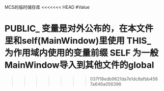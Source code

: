 MCS的临时储存库
<<<<<<< HEAD
#Value

PUBLIC_ 变量是对外公布的，在本文件里和self(MainWindow)里使用
THIS_   为作用域内使用的变量前缀
SELF    为一般MainWindow导入到其他文件的global
=======
>>>>>>> 037f18edb9621da7e1dc8afbb4567a646a056396

